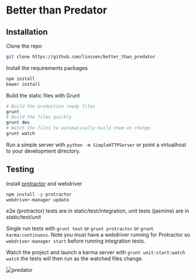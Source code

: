 Better than Predator
===============================================================================

Installation
-------------------------------------------------------------------------------

Clone the repo

```sh
git clone https://github.com/linssen/better_than_predator
```

Install the requirements packages

```sh
npm install
bower install
```

Build the static files with Grunt

```sh
# Build the production ready files
grunt
# Build the files quickly
grunt dev
# Watch the files to automatically build them on change
grunt watch
```

Run a simple server with `python -m SimpleHTTPServer` or point a virtualhost
to your development directory.

Testing
-------------------------------------------------------------------------------

Install [protractor](https://github.com/angular/protractor) and webdriver

```sh
npm install -g protractor
webdriver-manager update
```

e2e (protractor) tests are in static/test/integration, unit tests (jasmine)
are in static/test/unit

Single run tests with `grunt test` or `grunt protractor` or
`grunt karma:continuous`. Note you must have a webdriver running for Protractor
so `webdriver-manager start` before running integration tests.

Watch the project and launch a karma server with `grunt unit:start:watch watch`
the tests will then run as the watched files change.

![predator](https://f.cloud.github.com/assets/67624/415163/75afa1ae-ac2c-11e2-8a16-cab25bf1a58e.png)
